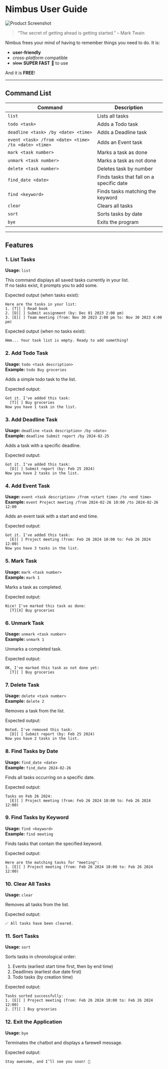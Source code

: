# Nimbus User Guide

![Product Screenshot](Ui.png)

> “The secret of getting ahead is getting started.” – Mark Twain

Nimbus frees your mind of having to remember things you need to do. It is:
- **user-friendly**
- *cross-platform* compatible
- ~~slow~~ **SUPER FAST** 🚀 to use

And it is **FREE**!

---

## Command List
| Command                                              | Description                              |
|------------------------------------------------------|------------------------------------------|
| `list`                                               | Lists all tasks                          |
| `todo <task>`                                        | Adds a Todo task                         |
| `deadline <task> /by <date> <time>`                  | Adds a Deadline task                     |
| `event <task> /from <date> <time> /to <date> <time>` | Adds an Event task                       |
| `mark <task number>`                                 | Marks a task as done                     |
| `unmark <task number>`                               | Marks a task as not done                 |
| `delete <task number>`                               | Deletes task by number                   |
| `find_date <date>`                                   | Finds tasks that fall on a specific date |
| `find <keyword>`                                     | Finds tasks matching the keyword         |
| `clear`                                              | Clears all tasks                         |
| `sort`                                               | Sorts tasks by date                      |
| `bye`                                                | Exits the program                        |

---

## Features

### 1. List Tasks

**Usage:** `list`

This command displays all saved tasks currently in your list.  
If no tasks exist, it prompts you to add some.

Expected output (when tasks exist):
```
Here are the tasks in your list:
1. [T][ ] Read book
2. [D][ ] Submit assignment (by: Dec 01 2023 2:00 pm)
3. [E][ ] Team meeting (from: Nov 30 2023 2:00 pm to: Nov 30 2023 4:00 pm)
```
Expected output (when no tasks exist):
```
Hmm... Your task list is empty. Ready to add something?
```

### 2. Add Todo Task

**Usage:** `todo <task description>`  
**Example:** `todo Buy groceries`

Adds a simple todo task to the list.

Expected output:
```
Got it. I've added this task:
  [T][ ] Buy groceries
Now you have 1 task in the list.
```

### 3. Add Deadline Task

**Usage:** `deadline <task description> /by <date>`  
**Example:** `deadline Submit report /by 2024-02-25`

Adds a task with a specific deadline.

Expected output:
```
Got it. I've added this task:
  [D][ ] Submit report (by: Feb 25 2024)
Now you have 2 tasks in the list.
```

### 4. Add Event Task

**Usage:** `event <task description> /from <start time> /to <end time>`  
**Example:** `event Project meeting /from 2024-02-26 10:00 /to 2024-02-26 12:00`

Adds an event task with a start and end time.

Expected output:
```
Got it. I've added this task:
  [E][ ] Project meeting (from: Feb 26 2024 10:00 to: Feb 26 2024 12:00)
Now you have 3 tasks in the list.
```

### 5. Mark Task

**Usage:** `mark <task number>`  
**Example:** `mark 1`

Marks a task as completed.

Expected output:
```
Nice! I've marked this task as done:
  [T][X] Buy groceries
```

### 6. Unmark Task

**Usage:** `unmark <task number>`  
**Example:** `unmark 1`

Unmarks a completed task.

Expected output:
```
OK, I've marked this task as not done yet:
  [T][ ] Buy groceries
```

### 7. Delete Task

**Usage:** `delete <task number>`  
**Example:** `delete 2`

Removes a task from the list.

Expected output:
```
Noted. I've removed this task:
  [D][ ] Submit report (by: Feb 25 2024)
Now you have 2 tasks in the list.
```

### 8. Find Tasks by Date

**Usage:** `find_date <date>`  
**Example:** `find_date 2024-02-26`

Finds all tasks occurring on a specific date.

Expected output:
```
Tasks on Feb 26 2024:
  [E][ ] Project meeting (from: Feb 26 2024 10:00 to: Feb 26 2024 12:00)
```

### 9. Find Tasks by Keyword

**Usage:** `find <keyword>`  
**Example:** `find meeting`

Finds tasks that contain the specified keyword.

Expected output:
```
Here are the matching tasks for "meeting":
1. [E][ ] Project meeting (from: Feb 26 2024 10:00 to: Feb 26 2024 12:00)
```

### 10. Clear All Tasks

**Usage:** `clear`

Removes all tasks from the list.

Expected output:
```
✅ All tasks have been cleared.
```

### 11. Sort Tasks

**Usage:** `sort`

Sorts tasks in chronological order:
1. Events (earliest start time first, then by end time)
2. Deadlines (earliest due date first)
3. Todo tasks (by creation time)

Expected output:
```
Tasks sorted successfully:
1. [E][ ] Project meeting (from: Feb 26 2024 10:00 to: Feb 26 2024 12:00)
2. [T][ ] Buy groceries
```

### 12. Exit the Application

**Usage:** `bye`

Terminates the chatbot and displays a farewell message.

Expected output:
```
Stay awesome, and I’ll see you soon! 👋
```

